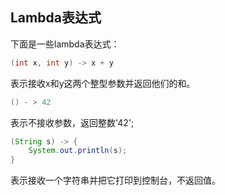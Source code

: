 ## Lambda表达式

下面是一些lambda表达式：

```Java
(int x, int y) -> x + y
```

表示接收x和y这两个整型参数并返回他们的和。

```java
() - > 42
```

表示不接收参数，返回整数'42';

```java
(String s) -> {
	System.out.println(s);
}
```

表示接收一个字符串并把它打印到控制台，不返回值。